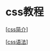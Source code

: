 # css教程

[[css简介]]

[[css语法]]

[//begin]: # "Autogenerated link references for markdown compatibility"
[css简介]: css简介 "css简介"
[css语法]: css语法 "css语法"
[//end]: # "Autogenerated link references"